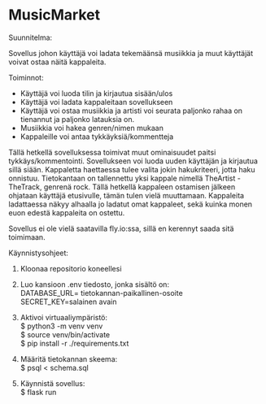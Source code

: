 # MusicMarket

Suunnitelma:

Sovellus johon käyttäjä voi ladata tekemäänsä musiikkia ja muut käyttäjät voivat ostaa näitä kappaleita.

Toiminnot:
  - Käyttäjä voi luoda tilin ja kirjautua sisään/ulos
  - Käyttäjä voi ladata kappaleitaan sovellukseen
  - Käyttäjä voi ostaa musiikkia ja artisti voi seurata paljonko rahaa on tienannut ja paljonko latauksia on.
  - Musiikkia voi hakea genren/nimen mukaan
  - Kappaleille voi antaa tykkäyksiä/kommentteja

Tällä hetkellä sovelluksessa toimivat muut ominaisuudet paitsi tykkäys/kommentointi.
Sovellukseen voi luoda uuden käyttäjän ja kirjautua sillä siään.
Kappaletta haettaessa tulee valita jokin hakukriteeri, jotta haku onnistuu.
Tietokantaan on tallennettu yksi kappale nimellä TheArtist - TheTrack, genrenä rock.
Tällä hetkellä kappaleen ostamisen jälkeen ohjataan käyttäjä etusivulle, tämän tulen vielä muuttamaan.
Kappaleita ladattaessa näkyy alhaalla jo ladatut omat kappaleet, sekä kuinka monen euon edestä kappaleita on ostettu. 

Sovellus ei ole vielä saatavilla fly.io:ssa, sillä en kerennyt saada sitä toimimaan.

Käynnistysohjeet:

1. Kloonaa repositorio koneellesi
2. Luo kansioon .env tiedosto, jonka sisältö on:<br>
      DATABASE_URL= tietokannan-paikallinen-osoite<br>
      SECRET_KEY=salainen avain<br>

3. Aktivoi virtuaaliympäristö: <br>
      $ python3 -m venv venv<br>
      $ source venv/bin/activate<br>
      $ pip install -r ./requirements.txt<br>
      
4. Määritä tietokannan skeema:<br>
      $ psql < schema.sql
                         
5. Käynnistä sovellus:<br>
      $ flask run


